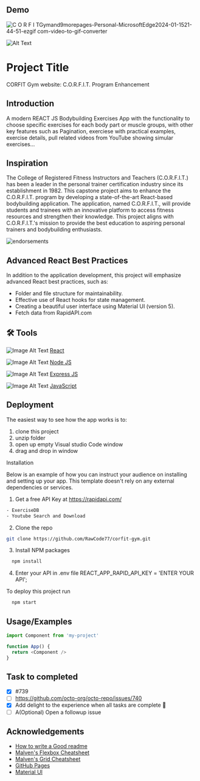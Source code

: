 
## Demo

![C O R F I TGymand9morepages-Personal-MicrosoftEdge2024-01-1521-44-51-ezgif com-video-to-gif-converter](https://github.com/RawCode77/corfit-gym/assets/124092089/21aa194b-aa8c-4085-863b-870ba799f7c8)

![Alt Text](C.O.R.F.I.TGymand9morepages-Personal-MicrosoftEdge2024-01-1521-44-51-ezgif.com-video-to-gif-converter.gif)
# Project Title

CORFIT Gym website: C.O.R.F.I.T. Program Enhancement

## Introduction

A modern REACT JS Bodybuilding Exercises App with the functionality to choose specific exercises for each body part or muscle groups, with other key features such as Pagination, exerciese with practical examples, exercise details, pull related videos from YouTube showing simular exercises...
## Inspiration
The College of Registered Fitness Instructors and Teachers (C.O.R.F.I.T.) has been a leader in the 
personal trainer certification industry since its establishment in 1982. This capstone project aims to 
enhance the C.O.R.F.I.T. program by developing a state-of-the-art React-based bodybuilding application. 
The application, named C.O.R.F.I.T., will provide students and trainees with an innovative platform to 
access fitness resources and strengthen their knowledge. This project aligns with C.O.R.F.I.T.'s mission to 
provide the best education to aspiring personal trainers and bodybuilding enthusiasts.

![endorsements](../assets/images/hero_image.jpg)
## Advanced React Best Practices


In addition to the application development, this project will emphasize advanced React best practices, such as:
* Folder and file structure for maintainability.
* Effective use of React hooks for state management.
* Creating a beautiful user interface using Material UI (version 5).
* Fetch data from RapidAPI.com


## 🛠 Tools


![Image Alt Text](https://encrypted-tbn0.gstatic.com/images?q=tbn:ANd9GcQa_x77yPK9Kj4Nx87mKoNKmB6jfjbccXz3vQ&usqp=CAU)
[React](https://react.dev/s)

![Image Alt Text](https://encrypted-tbn0.gstatic.com/images?q=tbn:ANd9GcS7o2A3b52ne59URpcyQgHT2bjG3YHb8OeeWg&usqp=CAU)
[Node JS](https://nodejs.org/docs/latest/api/)

![Image Alt Text](https://encrypted-tbn0.gstatic.com/images?q=tbn:ANd9GcTLYqGSn00Wk30ZDoTHIQP9I82JXyXBkIwgMw&usqp=CAU)
[Express  JS](https://expressjs.com/en/guide/routing.html)


![Image Alt Text](https://encrypted-tbn0.gstatic.com/images?q=tbn:ANd9GcTrGXKh8KwL-ZbJhQ5P2-vA8WYPkAvucKvQGw&usqp=CAU)
[JavaScript](https://www.w3schools.com/js/)




## Deployment

The easiest way to see how the app works is to:

1. clone this project
2. unzip folder
3. open up empty Visual studio Code window
4. drag and drop in window

Installation

Below is an example of how you can instruct your audience on installing and setting up your app. This template doesn't rely on any external dependencies or services.

1. Get a free API Key at https://rapidapi.com/

```bash
- ExerciseDB
- Youtube Search and Download
```

2. Clone the repo

```bash
git clone https://github.com/RawCode77/corfit-gym.git
```
3. Install NPM packages

```bash
  npm install
```
4. Enter your API in .env file
REACT_APP_RAPID_API_KEY = 'ENTER YOUR API';

To deploy this project run

```bash
  npm start
```


## Usage/Examples

```javascript
import Component from 'my-project'

function App() {
  return <Component />
}
```


## Task to completed

- [x] #739
- [ ] https://github.com/octo-org/octo-repo/issues/740
- [x] Add delight to the experience when all tasks are complete :tada:
- [ ] A\(Optional) Open a followup issue
## Acknowledgements

 - [How to write a Good readme](https://bulldogjob.com/news/449-how-to-write-a-good-readme-for-your-github-project)
 - [Malven's Flexbox Cheatsheet](https://flexbox.malven.co/)
 - [Malven's Grid Cheatsheet](https://grid.malven.co/)
 - [GitHub Pages](https://pages.github.com/)
 - [Material UI](https://mui.com/material-ui/)


